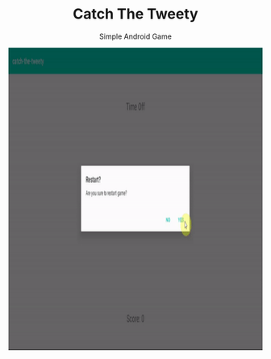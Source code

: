 <h1 align="center">Catch The Tweety</h1>

<p align="center">Simple Android Game</p>

<p align="center">
  <img height="600" src="https://github.com/isilay-subasi/android-catch-the-tweety/blob/master/Presentation/tweety.gif"/>
</p>